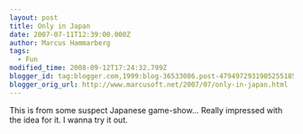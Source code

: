 ```yaml
---
layout: post
title: Only in Japan
date: 2007-07-11T12:39:00.000Z
author: Marcus Hammarberg
tags:
  - Fun
modified_time: 2008-09-12T17:24:32.799Z
blogger_id: tag:blogger.com,1999:blog-36533086.post-4794972931905255185
blogger_orig_url: http://www.marcusoft.net/2007/07/only-in-japan.html
---
```


This is from some suspect Japanese game-show... Really impressed with the idea for it. I wanna try it out.
